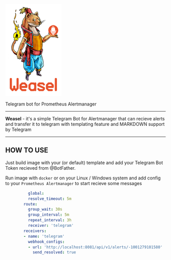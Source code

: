 ![Image](weasel.png)

Telegram bot for Prometheus Alertmanager

---

**Weasel** - it's a simple Telegram Bot for Alertmanager that can recieve alerts and transfer it to telegram with templating feature and MARKDOWN support by Telegram

---
<h2>HOW TO USE</h2>

Just build image with your (or default) template and add your Telegram Bot Token recieved from @BotFather.

Run image with `docker` or on your Linux / Windows system and add config to your `Prometheus Alertmanager` to start recieve some messages

```yaml
          global:
          resolve_timeout: 5m
        route:
          group_wait: 30s
          group_interval: 5m
          repeat_interval: 3h
          receiver: 'telegram'
        receivers:
        - name: 'telegram'
          webhook_configs:
          - url: 'http://localhost:8081/api/v1/alerts/-1001279101580'
            send_resolved: true
```
